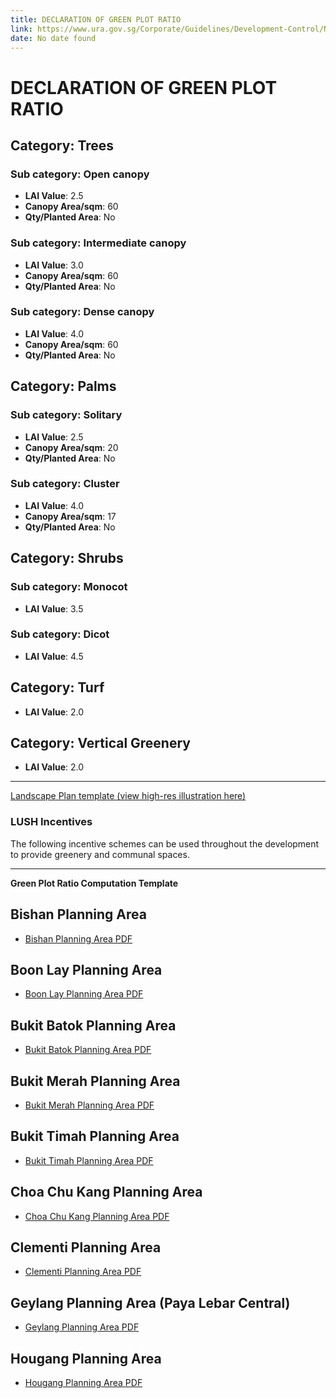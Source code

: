 ```yaml
---
title: DECLARATION OF GREEN PLOT RATIO
link: https://www.ura.gov.sg/Corporate/Guidelines/Development-Control/Non-Residential/HMC/Greenery
date: No date found
---
```


# DECLARATION OF GREEN PLOT RATIO

## Category: Trees
### Sub category: Open canopy
- **LAI Value**: 2.5
- **Canopy Area/sqm**: 60
- **Qty/Planted Area**: No

### Sub category: Intermediate canopy
- **LAI Value**: 3.0
- **Canopy Area/sqm**: 60
- **Qty/Planted Area**: No

### Sub category: Dense canopy
- **LAI Value**: 4.0
- **Canopy Area/sqm**: 60
- **Qty/Planted Area**: No

## Category: Palms
### Sub category: Solitary
- **LAI Value**: 2.5
- **Canopy Area/sqm**: 20
- **Qty/Planted Area**: No

### Sub category: Cluster
- **LAI Value**: 4.0
- **Canopy Area/sqm**: 17
- **Qty/Planted Area**: No

## Category: Shrubs
### Sub category: Monocot
- **LAI Value**: 3.5

### Sub category: Dicot
- **LAI Value**: 4.5

## Category: Turf
- **LAI Value**: 2.0

## Category: Vertical Greenery
- **LAI Value**: 2.0

---

[Landscape Plan template (view high-res illustration here)](https://www.ura.gov.sg/-/media/Corporate/Guidelines/Development-control/Flats-Condominiums/F10_Example_of_Landscape_Plan.jpg)

### LUSH Incentives
The following incentive schemes can be used throughout the development to provide greenery and communal spaces.

---

**Green Plot Ratio Computation Template**

## Bishan Planning Area
- [Bishan Planning Area PDF](https://www.ura.gov.sg/-/media/User-Defined/URA-Online/circulars/2014/jun/dc14-lush20/app1-9.pdf)

## Boon Lay Planning Area
- [Boon Lay Planning Area PDF](https://www.ura.gov.sg/-/media/User-Defined/URA-Online/circulars/2014/jun/dc14-lush20/app1-10.pdf)

## Bukit Batok Planning Area
- [Bukit Batok Planning Area PDF](https://www.ura.gov.sg/-/media/User-Defined/URA-Online/circulars/2014/jun/dc14-lush20/app1-11.pdf)

## Bukit Merah Planning Area
- [Bukit Merah Planning Area PDF](https://www.ura.gov.sg/-/media/User-Defined/URA-Online/circulars/2014/jun/dc14-lush20/app1-12.pdf)

## Bukit Timah Planning Area
- [Bukit Timah Planning Area PDF](https://www.ura.gov.sg/-/media/User-Defined/URA-Online/circulars/2014/jun/dc14-lush20/app1-13.pdf)

## Choa Chu Kang Planning Area
- [Choa Chu Kang Planning Area PDF](https://www.ura.gov.sg/-/media/User-Defined/URA-Online/circulars/2014/jun/dc14-lush20/app1-14.pdf)

## Clementi Planning Area
- [Clementi Planning Area PDF](https://www.ura.gov.sg/-/media/User-Defined/URA-Online/circulars/2014/jun/dc14-lush20/app1-15.pdf)

## Geylang Planning Area (Paya Lebar Central)
- [Geylang Planning Area PDF](https://www.ura.gov.sg/-/media/User-Defined/URA-Online/circulars/2014/jun/dc14-lush20/app1-3.pdf)

## Hougang Planning Area
- [Hougang Planning Area PDF](https://www.ura.gov.sg/-/media/User-Defined/URA-Online/circulars/2014/jun/dc14-lush20/app1-16.pdf)
